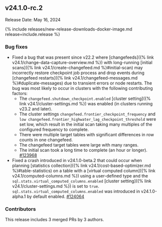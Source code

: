## v24.1.0-rc.2

Release Date: May 16, 2024

{% include releases/new-release-downloads-docker-image.md release=include.release %}

<h3 id="v24-1-0-rc-2-bug-fixes">Bug fixes</h3>

- Fixed a bug that was present since v22.2 where [changefeeds]({% link v24.1/change-data-capture-overview.md %}) with long-running [initial scans]({% link v24.1/create-changefeed.md %}#initial-scan) may incorrectly restore checkpoint job process and drop events during [changefeed restarts]({% link v24.1/changefeed-messages.md %}#duplicate-messages) due to transient errors or node restarts. The bug was most likely to occur in clusters with the following contributing factors:
    - The `changefeed.shutdown_checkpoint.enabled` [cluster setting]({% link v24.1/cluster-settings.md %}) was enabled (in clusters running v23.2 and later).
    - The cluster settings `changefeed.frontier_checkpoint_frequency` and `low changefeed.frontier_highwater_lag_checkpoint_threshold` were set low, which result in the initial scan taking many multiples of the configured frequency to complete.
    - There were multiple target tables with significant differences in row counts in one changefeed.
    - The changefeed target tables were large with many ranges.
    - The initial scan took a long time to complete (an hour or longer). [#123968][#123968]
- Fixed a crash introduced in v24.1.0-beta.2 that could occur when planning [statistics collection]({% link v24.1/cost-based-optimizer.md %}#table-statistics) on a table with a [virtual computed column]({% link v24.1/computed-columns.md %}) using a user-defined type and the `sql.stats.virtual_computed_columns.enabled` [cluster setting]({% link v24.1/cluster-settings.md %}) is set to `true`. `sql.stats.virtual_computed_columns.enabled` was introduced in v24.1.0-alpha.1 by default enabled. [#124064][#124064]

<div class="release-note-contributors" markdown="1">

<h3 id="v24-1-0-rc-2-contributors">Contributors</h3>

This release includes 3 merged PRs by 3 authors.

</div>

[#123968]: https://github.com/cockroachdb/cockroach/pull/123968
[#124064]: https://github.com/cockroachdb/cockroach/pull/124064
